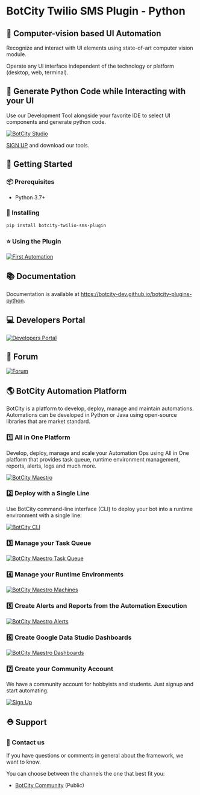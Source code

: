 # BotCity Twilio SMS Plugin - Python

## 🤖 Computer-vision based UI Automation

Recognize and interact with UI elements using state-of-art computer vision module.

Operate any UI interface independent of the technology or platform (desktop, web, terminal).

## 🐍 Generate Python Code while Interacting with your UI

Use our Development Tool alongside your favorite IDE to select UI components and generate python code.

[![BotCity Studio](https://developers.botcity.dev/github/readme/studio/studio.gif)](https://botcity.atlassian.net/l/c/eBJ6bLLV)

[SIGN UP](https://developers.botcity.dev/app/signup) and download our tools.


## 🚀 Getting Started

### 📦 Prerequisites
* Python 3.7+

### 💫 Installing

```bash
pip install botcity-twilio-sms-plugin
```

### ⭐ Using the Plugin

[![First Automation](https://developers.botcity.dev/github/readme/python-plugins/twilio-sms-plugin.png)](https://botcity-dev.github.io/botcity-plugins-python)

## 📚 Documentation

Documentation is available at https://botcity-dev.github.io/botcity-plugins-python.

## 💻 Developers Portal

[![Developers Portal](https://developers.botcity.dev/github/readme/portal.png)](https://botcity.atlassian.net/l/c/boMU4TX9)

## 💬 Forum

[![Forum](https://developers.botcity.dev/github/readme/forum.png)](https://community.botcity.dev/)

## 🌎 BotCity Automation Platform
BotCity is a platform to develop, deploy, manage and maintain automations. Automations can be developed in Python or Java using open-source libraries that are market standard.

### 1️⃣  All in One Platform
Develop, deploy, manage and scale your Automation Ops using All in One platform that provides task queue, runtime environment management, reports, alerts, logs and much more.

[![BotCity Maestro](https://developers.botcity.dev/github/readme/maestro/maestro.png)](https://botcity.atlassian.net/l/c/WWGswYRX)

### 2️⃣  Deploy with a Single Line

Use BotCity command-line interface (CLI) to deploy your bot into a runtime environment with a single line:

[![BotCity CLI](https://developers.botcity.dev/github/readme/cli/botcli.gif)](https://botcity.atlassian.net/l/c/hJHE1ZFv)

### 3️⃣  Manage your Task Queue

[![BotCity Maestro Task Queue](https://developers.botcity.dev/github/readme/maestro/tasks.png)](https://botcity.atlassian.net/l/c/gR3AAd2a)

### 4️⃣  Manage your Runtime Environments

[![BotCity Maestro Machines](https://developers.botcity.dev/github/readme/maestro/machines.png)](https://botcity.atlassian.net/l/c/uDB087nK)

### 5️⃣  Create Alerts and Reports from the Automation Execution

[![BotCity Maestro Alerts](https://developers.botcity.dev/github/readme/maestro/alerts.png)](https://botcity.atlassian.net/l/c/McH09qYw)

### 6️⃣  Create Google Data Studio Dashboards

[![BotCity Maestro Dashboards](https://developers.botcity.dev/github/readme/maestro/dashboard.png)](https://botcity.atlassian.net/l/c/Z1uMY1vX)

### 7️⃣  Create your Community Account

We have a community account for hobbyists and students. Just signup and start automating.

[![Sign Up](https://developers.botcity.dev/github/readme/signup.png)](https://developers.botcity.dev/app/signup)


## ⛑ Support

### 📢 Contact us

If you have questions or comments in general about the framework, we want to know.

You can choose between the channels the one that best fit you:

- [BotCity Community](<https://community.botcity.dev>) (Public)

